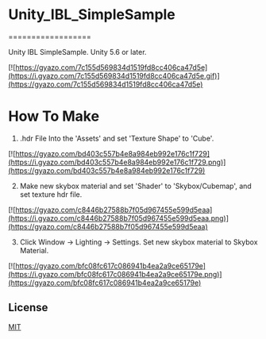 # Unity_IBL_SimpleSample
==================

Unity IBL SimpleSample. Unity 5.6 or later.

[![https://gyazo.com/7c155d569834d1519fd8cc406ca47d5e](https://i.gyazo.com/7c155d569834d1519fd8cc406ca47d5e.gif)](https://gyazo.com/7c155d569834d1519fd8cc406ca47d5e)

How To Make
==================
1. .hdr File Into the 'Assets' and set 'Texture Shape' to 'Cube'.

[![https://gyazo.com/bd403c557b4e8a984eb992e176c1f729](https://i.gyazo.com/bd403c557b4e8a984eb992e176c1f729.png)](https://gyazo.com/bd403c557b4e8a984eb992e176c1f729)

2. Make new skybox material and set 'Shader' to 'Skybox/Cubemap', and set texture hdr file.

[![https://gyazo.com/c8446b27588b7f05d967455e599d5eaa](https://i.gyazo.com/c8446b27588b7f05d967455e599d5eaa.png)](https://gyazo.com/c8446b27588b7f05d967455e599d5eaa)

3. Click Window -> Lighting -> Settings. Set new skybox material to Skybox Material.

[![https://gyazo.com/bfc08fc617c086941b4ea2a9ce65179e](https://i.gyazo.com/bfc08fc617c086941b4ea2a9ce65179e.png)](https://gyazo.com/bfc08fc617c086941b4ea2a9ce65179e)

License
-------

[MIT](LICENSE.md)

